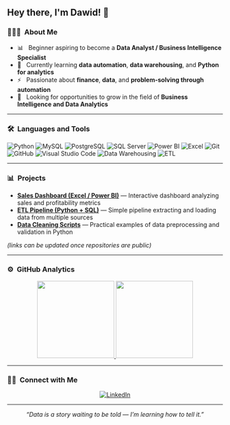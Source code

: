 ## Hey there, I'm Dawid! 👋  

### 👨🏻‍💻 &nbsp;About Me  
- 📊 &nbsp; Beginner aspiring to become a **Data Analyst / Business Intelligence Specialist**  
- 🌱 &nbsp; Currently learning **data automation**, **data warehousing**, and **Python for analytics**  
- ⚡️ &nbsp; Passionate about **finance**, **data**, and **problem-solving through automation**  
- 🎯 &nbsp; Looking for opportunities to grow in the field of **Business Intelligence and Data Analytics**  

---

### 🛠️ &nbsp;Languages and Tools  
![Python](https://img.shields.io/badge/-Python-333333?style=flat&logo=python)
![MySQL](https://img.shields.io/badge/-MySQL-333333?style=flat&logo=mysql)
![PostgreSQL](https://img.shields.io/badge/-PostgreSQL-333333?style=flat&logo=postgresql)
![SQL Server](https://img.shields.io/badge/-SQL%20Server-333333?style=flat&logo=microsoftsqlserver)
![Power BI](https://img.shields.io/badge/-Power%20BI-F2C811?style=flat&logo=powerbi&logoColor=black)
![Excel](https://img.shields.io/badge/-Excel-217346?style=flat&logo=microsoftexcel)
![Git](https://img.shields.io/badge/-Git-333333?style=flat&logo=git)
![GitHub](https://img.shields.io/badge/-GitHub-333333?style=flat&logo=github)
![Visual Studio Code](https://img.shields.io/badge/-VS%20Code-333333?style=flat&logo=visualstudiocode&logoColor=007ACC)
![Data Warehousing](https://img.shields.io/badge/-Data%20Warehousing-007ACC?style=flat&logo=databricks)
![ETL](https://img.shields.io/badge/-ETL%20Processes-333333?style=flat&logo=apacheairflow)

---

### 📊 &nbsp;Projects  
- [**Sales Dashboard (Excel / Power BI)**](#) — Interactive dashboard analyzing sales and profitability metrics  
- [**ETL Pipeline (Python + SQL)**](#) — Simple pipeline extracting and loading data from multiple sources  
- [**Data Cleaning Scripts**](#) — Practical examples of data preprocessing and validation in Python  

*(links can be updated once repositories are public)*  

---

### ⚙️ &nbsp;GitHub Analytics  

<p align="center">
<a href="https://github.com/PychDawid">
  <img height="180em" src="https://github-readme-stats-eight-theta.vercel.app/api?username=PychDawid&show_icons=true&theme=default&include_all_commits=true&count_private=true"/>
  <img height="180em" src="https://github-readme-stats-eight-theta.vercel.app/api/top-langs/?username=PychDawid&layout=compact&langs_count=8&theme=default"/>
</a>
</p>

---

### 🤝🏻 &nbsp;Connect with Me  

<p align="center">
<a href="https://www.linkedin.com/in/dawid-pych-141991278/">
  <img alt="LinkedIn" src="https://img.shields.io/badge/LinkedIn-Dawid%20Pych-blue?logo=linkedin">
</a>
</p>

---

<p align="center">
  <i>“Data is a story waiting to be told — I’m learning how to tell it.”</i>
</p>